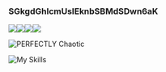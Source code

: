 ### SGkgdGhlcmUsIEknbSBMdSDwn6aK
![](https://img.shields.io/badge/S-I-blueviolet)![](https://img.shields.io/badge/M-P-blueviolet)![](https://img.shields.io/badge/L-Y-blueviolet)![](https://img.shields.io/badge/L-U-blueviolet)

![PERFECTLY Chaotic](https://img.shields.io/badge/PERFECTLY-CHAOTIC-blueviolet)

![My Skills](https://skillicons.dev/icons?i=py,js,nim,bash,linux,github)

